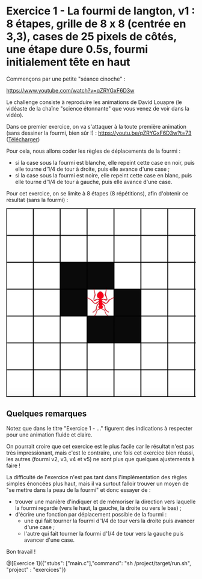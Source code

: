 # Exercice 1 - La fourmi de langton, v1 : 8 étapes, grille de 8 x 8 (centrée en 3,3), cases de 25 pixels de côtés, une étape dure 0.5s, fourmi initialement tête en haut

Commençons par une petite "séance cinoche" :

https://www.youtube.com/watch?v=qZRYGxF6D3w

Le challenge consiste à reproduire les animations de David Louapre (le vidéaste de la chaîne "science étonnante" que vous venez de voir dans la vidéo).

Dans ce premier exercice, on va s'attaquer à la toute première animation (sans dessiner la fourmi, bien sûr !) : https://youtu.be/qZRYGxF6D3w?t=73 ([Télécharger](https://github.com/pworontzoff/playground-AnimPaper-Ant-Enonces/blob/master/markdowns/videos/animEx1.mp4?raw=true))

Pour cela, nous allons coder les règles de déplacements de la fourmi :
- si la case sous la fourmi est blanche, elle repeint cette case en noir, puis elle tourne d'1/4 de tour à droite, puis elle avance d'une case ;
- si la case sous la fourmi est noire, elle repeint cette case en blanc, puis elle tourne d'1/4 de tour à gauche, puis elle avance d'une case.

Pour cet exercice, on se limite à 8 étapes (8 répétitions), afin d'obtenir ce résultat (sans la fourmi) :

![fourmi1](img/ex1.png)

## Quelques remarques

Notez que dans le titre "Exercice 1 - ..." figurent des indications à respecter pour une animation fluide et claire.

On pourrait croire que cet exercice est le plus facile car le résultat n'est pas très impressionant, mais c'est le contraire, une fois cet exercice bien réussi, les autres (fourmi v2, v3, v4 et v5) ne sont plus que quelques ajustements à faire !

La difficulté de l'exercice n'est pas tant dans l'implémentation des règles simples énoncées plus haut, mais il va surtout falloir trouver un moyen de "se mettre dans la peau de la fourmi" et donc essayer de :
- trouver une manière d'indiquer et de mémoriser la direction vers laquelle la fourmi regarde (vers le haut, la gauche, la droite ou vers le bas) ;
- d'écrire une fonction par déplacement possible de la fourmi :
    * une qui fait tourner la fourmi d'1/4 de tour vers la droite puis avancer d'une case ;
    * l'autre qui fait tourner la fourmi d'1/4 de tour vers la gauche puis avancer d'une case.
    
Bon travail !

@[Exercice 1]({"stubs": ["main.c"],"command": "sh /project/target/run.sh", "project" : "exercices"})
